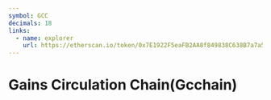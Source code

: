 ```yaml
---
symbol: GCC
decimals: 18
links:
  - name: explorer
    url: https://etherscan.io/token/0x7E1922F5eaFB2AA8f849838C638B7a7a5eC50751
---
```


# Gains Circulation Chain(Gcchain)
